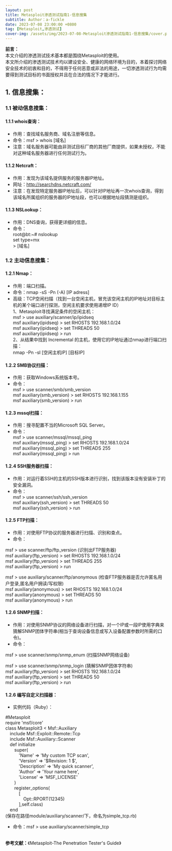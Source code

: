 ```yaml
---
layout: post
title: Metasploit渗透测试指南1-信息搜集
subtitle: Author：a-fickle
date: 2023-07-08 23:00:00 +0800
tag: [Metasploit,渗透测试]
cover-img: /assets/img/2023-07-08-Metasploit渗透测试指南1-信息搜集/cover.png
---
```


**前言：**            
本文介绍的渗透测试技术基本都是围绕Metasploit的使用。       
本文所介绍的渗透测试技术均以建设安全、健康的网络环境为目的，本着探讨网络安全技术的初衷和目的，不得用于任何恶意或非法的用途，一切渗透测试行为均需要得到测试目标的书面授权并且在合法的情况下才能进行。            
          
           
## 1. 信息搜集：          
### 1.1 被动信息搜集：        
#### 1.1.1 whois查询：               
* 作用：查找域名服务商、域名注册等信息。       
* 命令：msf > whois [域名]                  
* 注意：域名服务器可能由非测试目标厂商的其他厂商提供，如果未授权，不能对这种域名服务器进行任何测试行为。            
#### 1.1.2 Netcraft：       
* 作用：发现为该域名提供服务的服务器IP地址。           
* 网址：http://searchdns.netcraft.com/                  
* 注意：在发现特定服务器IP地址后，可以针对IP地址再一次whois查询，得到该域名所属组织的服务器的IP地址段，也可以根据地址段猜测是组织。            
#### 1.1.3 NSLookup：       
* 作用：DNS查询，获得更详细的信息。           
* 命令：           
root@bt:~# nslookup                  
set type=mx     
\> [域名]             
         
### 1.2 主动信息搜集：            
#### 1.2.1 Nmap：               
* 作用：端口扫描。       
* 命令：nmap -sS -Pn (-A) [IP adress]                  
* 高级：TCP空闲扫描（找到一台空闲主机，冒充该空闲主机的IP地址对目标主机的某个端口进行探测，空闲主机要求使用递增IP ID）            
1、Metasploit寻找满足条件的空闲主机：            
msf > use auxiliary/scanner/ip/ipidseq      
msf auxiliary(ipidseq) > set RHOSTS 192.168.1.0/24           
msf auxiliary(ipidseq) > set THREADS 50    
msf auxiliary(ipidseq) > run        
2、从结果中找到 Incremental 的主机，使用它的IP地址通过nmap进行端口扫描：         
nmap -Pn -sI [空闲主机IP] [目标IP]               
#### 1.2.2 SMB协议扫描：             
* 作用：获取Windows系统版本号。       
* 命令：             
msf > use scanner/smb/smb_version              
msf auxiliary(smb_version) > set RHOSTS 192.168.1.155                            
msf auxiliary(smb_version) > run              
#### 1.2.3 mssql扫描：             
* 作用：搜寻配置不当的Microsoft SQL Server。       
* 命令：             
msf > use scanner/mssql/mssql_ping              
msf auxiliary(mssql_ping) > set RHOSTS 192.168.1.0/24                            
msf auxiliary(mssql_ping) > set THREADS 255                    
msf auxiliary(mssql_ping) > run              
#### 1.2.4 SSH服务器扫描：             
* 作用：对运行着SSH的主机的SSH版本进行识别，找到该版本没有安装补丁的安全漏洞。       
* 命令：             
msf > use scanner/ssh/ssh_version              
msf auxiliary(ssh_version) > set THREADS 50                    
msf auxiliary(ssh_version) > run              
#### 1.2.5 FTP扫描：             
* 作用：对使用FTP协议的服务器进行扫描、识别和查点。       
* 命令：             
     
msf > use scanner/ftp/ftp_version (识别出FTP服务器)              
msf auxiliary(ftp_version) > set RHOSTS 192.168.1.0/24                            
msf auxiliary(ftp_version) > set THREADS 255                    
msf auxiliary(ftp_version) > run              
    
msf > use auxiliary/scanner/ftp/anonymous (检查FTP服务器是否允许匿名用户登录,匿名用户拥读/写权限)              
msf auxiliary(anonymous) > set RHOSTS 192.168.1.0/24                            
msf auxiliary(anonymous) > set THREADS 50                    
msf auxiliary(anonymous) > run              
#### 1.2.6 SNMP扫描：             
* 作用：对使用SNMP协议的网络设备进行扫描，对一个IP或一段IP使用字典来猜解SNMP团体字符串(相当于查询设备信息或写入设备配置参数时所需的口令)。       
* 命令：             
     
msf > use scanner/snmp/snmp_enum (扫描SNMP网络设备)              
            
msf > use scanner/snmp/snmp_login (猜解SNMP团体字符串)              
msf auxiliary(ftp_version) > set RHOSTS 192.168.1.0/24                            
msf auxiliary(ftp_version) > set THREADS 50                    
msf auxiliary(ftp_version) > run              
#### 1.2.6 编写自定义扫描器：             
* 实例代码（Ruby）：          

#Metasploit          
require 'msf/core'           
class Metasploit3 < Msf::Auxiliary          
&emsp;include Msf::Exploit::Remote::Tcp               
&emsp;include Msf::Auxiliary::Scanner         
&emsp;def initialize          
&emsp;&emsp;super(             
&emsp;&emsp;&emsp;'Name'         => 'My custom TCP scan',                
&emsp;&emsp;&emsp;'Version'      => '$Revision: 1 $',                
&emsp;&emsp;&emsp;'Description'  => 'My quick scanner',                
&emsp;&emsp;&emsp;'Author'       => 'Your name here',                
&emsp;&emsp;&emsp;'License'      => 'MSF_LICENSE'                
&emsp;&emsp;)           
&emsp;&emsp;register_options(             
&emsp;&emsp;&emsp;[            
&emsp;&emsp;&emsp;&emsp;Opt::RPORT(12345)                 
&emsp;&emsp;&emsp;],self.class)               
&emsp;end           
(保存在路径module/auxiliary/scanner/下，命名为simple_tcp.rb)           
         
* 命令：msf > use auxiliary/scanner/simple_tcp              
              
           
&nbsp;             
**参考文献：**《Metasploit-The Penetration Tester's Guide》                
               
              

















